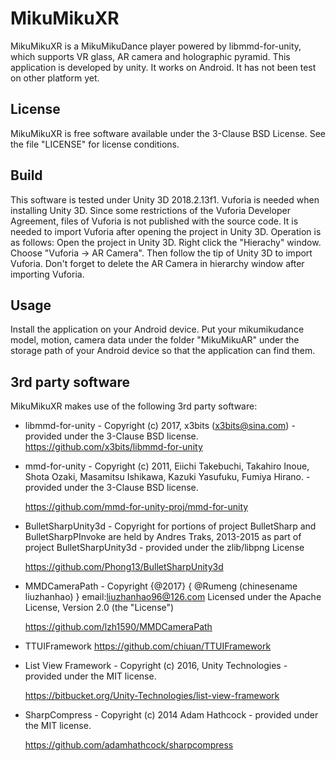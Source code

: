 # MikuMikuXR

MikuMikuXR is a MikuMikuDance player powered by libmmd-for-unity, which supports VR glass, AR camera and holographic pyramid.
This application is developed by unity. It works on Android. It has not been test on other platform yet.

## License

MikuMikuXR is free software available under the 3-Clause BSD License. See the file "LICENSE" for license conditions.

## Build
This software is tested under Unity 3D 2018.2.13f1. Vuforia is needed when installing Unity 3D. 
Since some restrictions of the Vuforia Developer Agreement, files of Vuforia is not published with the source code. It is needed to import Vuforia after opening the project in Unity 3D. Operation is as follows: 
Open the project in Unity 3D. Right click the "Hierachy" window. Choose "Vuforia -> AR Camera". Then follow the tip of Unity 3D to import Vuforia. Don't forget to delete the AR Camera in hierarchy window after importing Vuforia.

## Usage
Install the application on your Android device. Put your mikumikudance model, motion, camera data under the folder "MikuMikuAR" under the storage path of your Android device so that the application can find them.

## 3rd party software

MikuMikuXR makes use of the following 3rd party software:

- libmmd-for-unity - Copyright (c) 2017, x3bits (x3bits@sina.com) - provided under the 3-Clause BSD license.
  https://github.com/x3bits/libmmd-for-unity

- mmd-for-unity - Copyright (c) 2011, Eiichi Takebuchi, Takahiro Inoue, Shota Ozaki, Masamitsu Ishikawa, Kazuki Yasufuku, Fumiya Hirano. - provided under the 3-Clause BSD license.

  https://github.com/mmd-for-unity-proj/mmd-for-unity

- BulletSharpUnity3d - Copyright for portions of project BulletSharp and BulletSharpPInvoke are held by Andres Traks, 2013-2015 as part of project BulletSharpUnity3d - provided under the zlib/libpng License

  https://github.com/Phong13/BulletSharpUnity3d

- MMDCameraPath -  Copyright {@2017} { @Rumeng (chinesename liuzhanhao) } email:liuzhanhao96@126.com Licensed under the Apache License, Version 2.0 (the "License")

  https://github.com/lzh1590/MMDCameraPath

- TTUIFramework
  https://github.com/chiuan/TTUIFramework

- List View Framework - Copyright (c) 2016, Unity Technologies - provided under the MIT license.

  https://bitbucket.org/Unity-Technologies/list-view-framework

- SharpCompress - Copyright (c) 2014  Adam Hathcock - provided under the MIT license.

  https://github.com/adamhathcock/sharpcompress